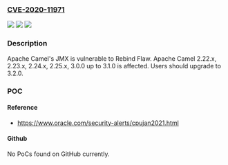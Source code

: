 ### [CVE-2020-11971](https://cve.mitre.org/cgi-bin/cvename.cgi?name=CVE-2020-11971)
![](https://img.shields.io/static/v1?label=Product&message=Apache%20Camel&color=blue)
![](https://img.shields.io/static/v1?label=Version&message=n%2Fa&color=blue)
![](https://img.shields.io/static/v1?label=Vulnerability&message=Rebind%20Flaw&color=brighgreen)

### Description

Apache Camel's JMX is vulnerable to Rebind Flaw. Apache Camel 2.22.x, 2.23.x, 2.24.x, 2.25.x, 3.0.0 up to 3.1.0 is affected. Users should upgrade to 3.2.0.

### POC

#### Reference
- https://www.oracle.com/security-alerts/cpujan2021.html

#### Github
No PoCs found on GitHub currently.

